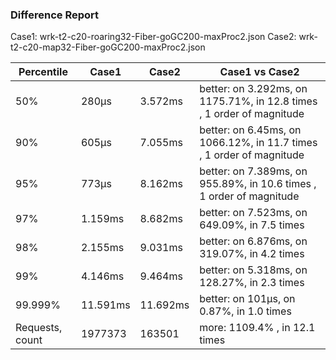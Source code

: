 ### Difference Report
Case1: wrk-t2-c20-roaring32-Fiber-goGC200-maxProc2.json
Case2: wrk-t2-c20-map32-Fiber-goGC200-maxProc2.json

|Percentile|Case1|Case2|Case1 vs Case2|
|---|---|---|---|
|50%|280µs|3.572ms|better: on 3.292ms, on 1175.71%, in 12.8 times , 1 order of magnitude|
|90%|605µs|7.055ms|better: on 6.45ms, on 1066.12%, in 11.7 times , 1 order of magnitude|
|95%|773µs|8.162ms|better: on 7.389ms, on 955.89%, in 10.6 times , 1 order of magnitude|
|97%|1.159ms|8.682ms|better: on 7.523ms, on 649.09%, in 7.5 times |
|98%|2.155ms|9.031ms|better: on 6.876ms, on 319.07%, in 4.2 times |
|99%|4.146ms|9.464ms|better: on 5.318ms, on 128.27%, in 2.3 times |
|99.999%|11.591ms|11.692ms|better: on 101µs, on 0.87%, in 1.0 times |
|Requests, count|1977373|163501|more: 1109.4% , in 12.1 times |
